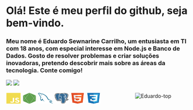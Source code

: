 # Olá! Este é meu perfil do github, seja bem-vindo.
### Meu nome é Eduardo Sewnarine Carrilho, um entusiasta em TI com 18 anos, com especial interesse em Node.js e Banco de Dados. Gosto de resolver problemas e criar soluções inovadoras, pretendo descobrir mais sobre as áreas da tecnologia. Conte comigo!

<div>
  <a href="https://beacons.ai/EddCarrilho"></a>
  <img height="180em" src="https://github-readme-stats.vercel.app/api?username=EddCarrilho&show_icons=true&theme=dark">
  <img height="180em" src="https://github-readme-stats.vercel.app/api/top-langs/?username=EddCarrilho&layout=compact&langs_count=16&theme=dark"/>
</div>  

<div style="display: inline_block"><br>
  <img align="center" alt="Eduardo-Js" height="30" width="40" src="https://raw.githubusercontent.com/devicons/devicon/master/icons/javascript/javascript-plain.svg">
  <img align="center" alt="Eduardo-Js" height="30" width="40" src="https://raw.githubusercontent.com/devicons/devicon/master/icons/nodejs/nodejs-plain.svg">
  <img align="center" alt="Eduardo-Js" height="30" width="40" src="https://raw.githubusercontent.com/devicons/devicon/master/icons/mysql/mysql-original.svg">
  <img align="center" alt="Eduardo-Js" height="30" width="40" src="https://raw.githubusercontent.com/devicons/devicon/master/icons/postgresql/postgresql-original.svg">
  <img align="center" alt="Eduardo-Js" height="30" width="40" src="https://raw.githubusercontent.com/devicons/devicon/master/icons/html5/html5-original.svg">
  <img align="center" alt="Eduardo-Js" height="30" width="40" src="https://raw.githubusercontent.com/devicons/devicon/master/icons/css3/css3-original.svg">
  <img align="right" alt="Eduardo-top" src="https://github.com/user-attachments/assets/bbd80aea-a822-4f32-8e96-c25983c95b15" alt="codigo git" width="150">
</div>

          
